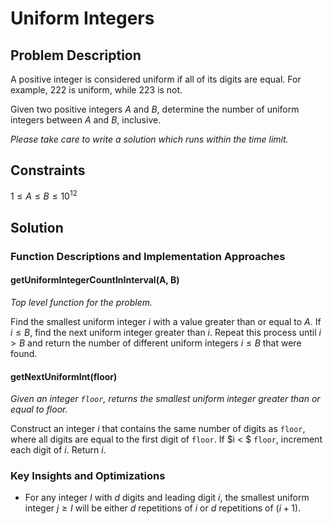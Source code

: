 # Uniform Integers

## Problem Description

A positive integer is considered uniform if all of its digits are equal. For example, $222$ is uniform, while $223$ is not.

Given two positive integers $A$ and $B$, determine the number of uniform integers between $A$ and $B$, inclusive.

*Please take care to write a solution which runs within the time limit.*

## Constraints

$1 \leq A \leq B \leq 10^{12}$

## Solution

### Function Descriptions and Implementation Approaches

#### getUniformIntegerCountInInterval(A, B)

*Top level function for the problem.*

Find the smallest uniform integer $i$ with a value greater than or equal to $A$. If $i \leq B$, find the next uniform integer greater than $i$. Repeat this process until $i > B$ and return the number of different uniform integers $i \leq B$ that were found.

#### getNextUniformInt(floor)

*Given an integer ```floor```, returns the smallest uniform integer greater than or equal to floor.*

Construct an integer $i$ that contains the same number of digits as ```floor```, where all digits are equal to the first digit of ```floor```. If $i < $ ```floor```, increment each digit of $i$. Return $i$.

### Key Insights and Optimizations

- For any integer $I$ with $d$ digits and leading digit $i$, the smallest uniform integer $j \geq I$ will be either $d$ repetitions of $i$ or $d$ repetitions of $(i+1)$.